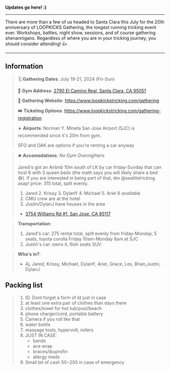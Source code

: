<!-- # Loopkicks Field Trip -->

**Updates go here! :)**

---

There are more than a few of us headed to Santa Clara this July for the 20th anniversary of LOOPKICKS Gathering, the longest running tricking event ever. Workshops, battles, night show, sessions, and of course gathering shenannigans. Regardless of where you are in your tricking journey, you should consider attending! 👍

---

## Information

> 🗓️ **Gathering Dates**: July 19-21, 2024 (Fri-Sun)
>
> 🧭 **Gym Address**: [2790 El Camino Real, Santa Clara, CA 95051](https://www.google.com/maps/place/Loopkicks+Tricking/@37.3511595,-121.9770156,17z/data=!3m1!4b1!4m6!3m5!1s0x808fcbb1a4f785c7:0x38f83d64d579bc3f!8m2!3d37.3511595!4d-121.9770156!16s%2Fg%2F11f6dl8gbw?entry=ttu)
>
> 🔗 **Gathering Website**: https://www.loopkickstricking.com/gathering
>
> 🎟️ **Ticketing Options**: https://www.loopkickstricking.com/gathering-registration

> ✈️ **Airports**: Norman Y. Mineta San Jose Airport (SJC) is recommended since it's 20m from gym.
>
> SFO and OAK are options if you're renting a car anyway

> 🛎️ **Accomodations**: _No Gym Overnighters_
>
> Jared's got an Airbnb 10m south of LK by car friday-Sunday that can host 6 with 3 queen beds (the math says you will likely share a bed 😅). If you are interested in being part of that, dm @seattletricking asap! price: 315 total, split evenly.
>
> 1.  Jared 2. Krissy 3. DylanY 4. Michael 5. Ariel 6 _available_
> 2.  CMU crew are at the hotel
> 3.  Justin/DylanJ have houses in the area
>
> - [3754 Williams Rd #1, San Jose, CA 95117](https://maps.app.goo.gl/2poXZm3K4JPkr4TD8)

> **Transportation**:
>
> 1. Jared's car: 275 rental total, split evenly from friday-Monday, 5 seats, toyota corolla Friday 10am-Monday 8am at SJC
> 2. Justin's car: owns it, 6ish seats SUV

> **Who's in?**:
>
> - Aj, Jared, Krissy, Michael, DylanY, Ariel, Grace, Lex, Brian,Justin, DylanJ

## Packing list

> 1. ID. Dont forget a form of Id just in case
> 1. at least one extra pair of clothes than days there
> 1. clothes/towel for hot tub/pool/beach
> 1. phone charger/cord, portable battery
> 1. Camera if you roll like that
> 1. water bottle
> 1. massage tools, hypervolt, rollers
> 1. JUST IN CASE:
>    - bands
>    - ace wrap
>    - braces/ibuprofin
>    - allergy meds
> 1. Small bit of cash $50-$200 in case of emergency
